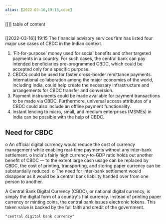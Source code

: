 ```yaml
---
alias: [2022-03-16,19:15,cdbc]
---
```

[[]]
table of content
```toc
```

[[2022-03-16]] 19:15
The financial advisory services firm has listed four major use cases of CBDC in the Indian context.
1. 'Fit-for-purpose' money used for social benefits and other targeted payments in a country. For such cases, the central bank can pay intended beneficiaries pre-programmed CBDC, which could be accepted only for a specific purpose.
2. CBDCs could be used for faster cross-border remittance payments. International collaboration among the major economies of the world, including India, could help create the necessary infrastructure and arrangements for CBDC transfer and conversion.
3. Payment instruments could be made available for payment transactions to be made via CBDC. Furthermore, universal access attributes of a CBDC could also include an offline payment functionality.
4. Instant lending to micro, small, and medium enterprises (MSMEs) in India can be possible with the help of CBDC.
## Need for CBDC
o An official digital currency would reduce the cost of currency management while enabling real-time payments without any inter-bank settlement.
o India's fairly high currency-to-GDP ratio holds out another benefit of CBDC — to the extent large cash usage can be replaced by CBDC, the cost of printing, transporting, and storing paper currency can be substantially reduced.
o The need for inter-bank settlement would disappear as it would be a central bank liability handed over from one person to another.

A Central Bank Digital Currency (CBDC), or national digital currency, is simply the digital form of a country's fiat currency. Instead of printing paper currency or minting coins, the central bank issues electronic tokens. This token value is backed by the full faith and credit of the government.
```query
"central digital bank currency"
```